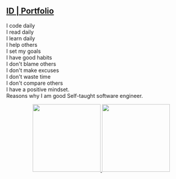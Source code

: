
## <a href="https://ievgend2.github.io/portfolio2.0/#/">ID | Portfolio</a>
I code daily  
I read daily  
I learn daily  
I help others  
I set my goals  
I have good habits  
I don't blame others  
I don't make excuses  
I don't waste time  
I don't compare others  
I have a positive mindset.  
Reasons why I am good Self-taught software engineer.  

<!--
 <span>🧐 Interested in full stack. Recent focus on frontend.</span>
 <span>🎓 Master of Science in Civil Engineering, Major GPA 3.74/4.0</span>

**ievgend2/ievgend2** is a ✨ _special_ ✨ repository because its `README.md` (this file) appears on your GitHub profile.

Here are some ideas to get you started:

- 🔭 I’m currently working on ...
- 🌱 I’m currently learning ...
- 👯 I’m looking to collaborate on ...
- 🤔 I’m looking for help with ...
- 💬 Ask me about ...
- 📫 How to reach me: ...
- 😄 Pronouns: ...
- ⚡ Fun fact: ...
-->
<p align="center">
<a href="https://github.com/ievgend2">
  <img height="180em" src="https://github-readme-stats-eight-theta.vercel.app/api?username=ievgend2&show_icons=true&theme=algolia&include_all_commits=true&count_private=true"/>
  <img height="180em" src="https://github-readme-stats-eight-theta.vercel.app/api/top-langs/?username=ievgend2&layout=compact&langs_count=8&theme=algolia"/>
</a>
</p>
